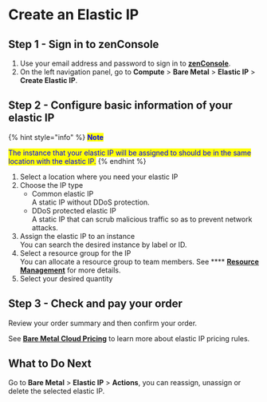 # Create an Elastic IP

## **Step 1 - Sign in to zenConsole**

1. Use your email address and password to sign in to [**zenConsole**](https://console.zenlayer.com/dashboard).
2. On the left navigation panel, go to **Compute** > **Bare Metal** > **Elastic IP** > **Create Elastic IP**.

## **Step 2 - Configure basic information of your elastic IP**

{% hint style="info" %}
<mark style="color:blue;">**Note**</mark>

<mark style="color:blue;">The instance that your elastic IP will be assigned to should be in the same location with the elastic IP.</mark>
{% endhint %}

1. Select a location where you need your elastic IP
2. Choose the IP type
   * Common elastic IP\
     A static IP without DDoS protection.
   * DDoS protected elastic IP\
     A static IP that can scrub malicious traffic so as to prevent network attacks.
3. Assign the elastic IP to an instance\
   You can search the desired instance by label or ID.
4. Select a resource group for the IP\
   You can allocate a resource group to team members. See **** [**Resource Management**](../../platform/team-management/create-a-resource-group.md) for more details.
5. Select your desired quantity

## **Step 3 - Check and pay your order**

Review your order summary and then confirm your order.

See [**Bare Metal Cloud Pricing**](../../pricing/bare-metal-cloud-pricing/) to learn more about elastic IP pricing rules.



## **What to Do Next**

Go to **Bare Metal** > **Elastic IP** > **Actions**, you can reassign, unassign or delete the selected elastic IP.

